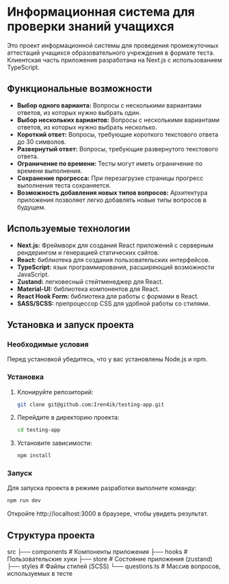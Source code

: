 # Информационная система для проверки знаний учащихся

Это проект информационной системы для проведения промежуточных аттестаций учащихся образовательного учреждения в формате теста. Клиентская часть приложения разработана на Next.js с использованием TypeScript.

## Функциональные возможности

- **Выбор одного варианта:** Вопросы с несколькими вариантами ответов, из которых нужно выбрать один.
- **Выбор нескольких вариантов:** Вопросы с несколькими вариантами ответов, из которых нужно выбрать несколько.
- **Короткий ответ:** Вопросы, требующие короткого текстового ответа до 30 символов.
- **Развернутый ответ:** Вопросы, требующие развернутого текстового ответа.
- **Ограничение по времени:** Тесты могут иметь ограничение по времени выполнения.
- **Сохранение прогресса:** При перезагрузке страницы прогресс выполнения теста сохраняется.
- **Возможность добавления новых типов вопросов:** Архитектура приложения позволяет легко добавлять новые типы вопросов в будущем.

## Используемые технологии

- **Next.js:** Фреймворк для создания React приложений с серверным рендерингом и генерацией статических сайтов.
- **React:** библиотека для создания пользовательских интерфейсов.
- **TypeScript:** язык программирования, расширяющий возможности JavaScript.
- **Zustand:** легковесный стейтменеджер для React.
- **Material-UI:** библиотека компонентов для React.
- **React Hook Form:** библиотека для работы с формами в React.
- **SASS/SCSS:** препроцессор CSS для удобной работы со стилями.

## Установка и запуск проекта

### Необходимые условия

Перед установкой убедитесь, что у вас установлены Node.js и npm.

### Установка

1. Клонируйте репозиторий:

    ```bash
    git clone git@github.com:Iren4ik/testing-app.git
    ```

2. Перейдите в директорию проекта:

    ```bash
    cd testing-app
    ```

3. Установите зависимости:

    ```bash
    npm install
    ```

### Запуск

Для запуска проекта в режиме разработки выполните команду:

```bash
npm run dev
```

Откройте http://localhost:3000 в браузере, чтобы увидеть результат.

## Структура проекта

src
├── components       # Компоненты приложения
├── hooks            # Пользовательские хуки
├── store            # Состояние приложения (zustand)    
├── styles           # Файлы стилей (SCSS)
└── questions.ts     # Массив вопросов, используемых в тесте